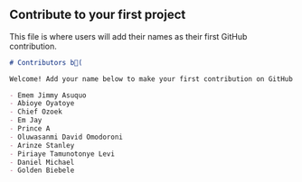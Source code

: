 ## Contribute to your first project

This file is where users will add their names as their first GitHub contribution.

```markdown
# Contributors b(

Welcome! Add your name below to make your first contribution on GitHub!

- Emem Jimmy Asuquo
- Abioye Oyatoye
- Chief Ozoek
- Em Jay
- Prince A
- Oluwasanmi David Omodoroni
- Arinze Stanley
- Piriaye Tamunotonye Levi
- Daniel Michael
- Golden Biebele